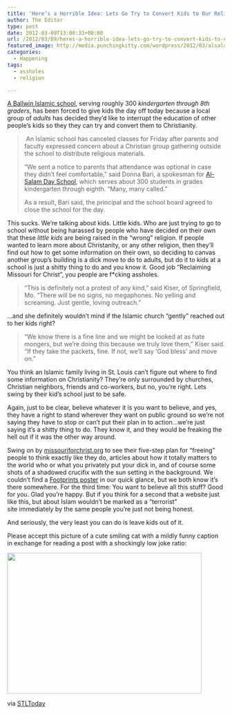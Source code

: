 ```yaml
---
title: 'Here’s a Horrible Idea: Lets Go Try to Convert Kids to Our Religion Because We’re Assholes!'
author: The Editor
type: post
date: 2012-03-09T13:00:33+00:00
url: /2012/03/09/heres-a-horrible-idea-lets-go-try-to-convert-kids-to-our-religion-because-were-assholes/
featured_image: http://media.punchingkitty.com/wordpress/2012/03/alsalamday_kids.jpeg
categories:
  - Happening
tags:
  - assholes
  - religion

---
```

<a href="http://www.edline.net/pages/ADS" target="_blank">A Ballwin Islamic school</a>, serving roughly 300 _kindergarten through 8th graders_, has been forced to give kids the day off today because a local group of _adults_ has decided they&#8217;d like to interrupt the education of other people&#8217;s kids so they they can try and convert them to Christianity.

>  An Islamic school has canceled classes for Friday after parents and faculty expressed concern about a Christian group gathering outside the school to distribute religious materials.
> 
> “We sent a notice to parents that attendance was optional in case they didn’t feel comfortable,” said Donna Bari, a spokesman for <a title="Al-Salam Day School" href="http://www.edline.net/pages/ADS" rel="external">Al-Salam Day School</a>, which serves about 300 students in grades kindergarten through eighth. “Many, many called.”
> 
> As a result, Bari said, the principal and the school board agreed to close the school for the day.

This sucks. We&#8217;re talking about kids. Little kids. Who are just trying to go to school without being harassed by people who have decided on their own that these _little kids_ are being raised in the &#8220;wrong&#8221; religion. If people wanted to learn more about Christanity, or any other religion, then they&#8217;ll find out how to get some information on their own, so deciding to canvas another group&#8217;s building is a dick move to do to adults, but do it to kids at a school is just a shitty thing to do and you know it. Good job &#8220;Reclaiming Missouri for Christ&#8221;, you people are f*cking assholes.

> “This is definitely not a protest of any kind,” said Kiser, of Springfield, Mo. “There will be no signs, no megaphones. No yelling and screaming. Just gentle, loving outreach.”

&#8230;and she definitely wouldn&#8217;t mind if the Islamic church &#8220;gently&#8221; reached out to her kids right?

> “We know there is a fine line and we might be looked at as hate mongers, but we’re doing this because we truly love them,” Kiser said. “If they take the packets, fine. If not, we’ll say ‘God bless’ and move on.”

You think an Islamic family living in St. Louis can&#8217;t figure out where to find some information on Christianity? They&#8217;re only surrounded by churches, Christian neighbors, friends and co-workers, but no, you&#8217;re right. Lets swing by their kid&#8217;s school just to be safe.

Again, just to be clear, believe whatever it is you want to believe, and yes, they have a right to stand wherever they want on public ground so we&#8217;re not saying they have to stop or can&#8217;t put their plan in to action&#8230;we&#8217;re just saying it&#8217;s a shitty thing to do. They know it, and they would be freaking the hell out if it was the other way around.

Swing on by <a href="http://www.missouriforchrist.org/" target="_blank">missouriforchrist.org</a> to see their five-step plan for &#8220;freeing&#8221; people to think exactly like they do, articles about how it totally matters to the world who or what you privately put your dick in, and of course some shots of a shadowed crucifix with the sun setting in the background. We couldn&#8217;t find a <a href="http://www.bing.com/images/search?q=footprints+poster&qpvt=footprints+poster&FORM=IGRE" target="_blank">Footprints poster</a> in our quick glance, but we both know it&#8217;s there somewhere. For the third time: You want to believe all this stuff? Good for you. Glad you&#8217;re happy. But if you think for a second that a website just like this, but about Islam wouldn&#8217;t be marked as a &#8220;terrorist&#8221; site immediately by the same people you&#8217;re just not being honest.

And seriously, the very least you can do is leave kids out of it.

Please accept this picture of a cute smiling cat with a mildly funny caption in exchange for reading a post with a shockingly low joke ratio:

[<img class="aligncenter size-full wp-image-13125" title="cat_farted" src="http://media.punchingkitty.com/wordpress/2012/03/cat_farted.jpeg" alt="" width="450" height="326" />][1]

via <a href="http://www.stltoday.com/news/local/metro/islamic-school-in-ballwin-cancels-classes-after-word-of-protest/article_3045d534-6970-11e1-ba70-0019bb30f31a.html" target="_blank">STLToday</a>

 [1]: http://media.punchingkitty.com/wordpress/2012/03/cat_farted.jpeg